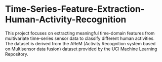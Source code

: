 # Time-Series-Feature-Extraction-Human-Activity-Recognition
This project focuses on extracting meaningful time-domain features from multivariate time-series sensor data to classify different human activities. The dataset is derived from the AReM (Activity Recognition system based on Multisensor data fusion) dataset provided by the UCI Machine Learning Repository.
